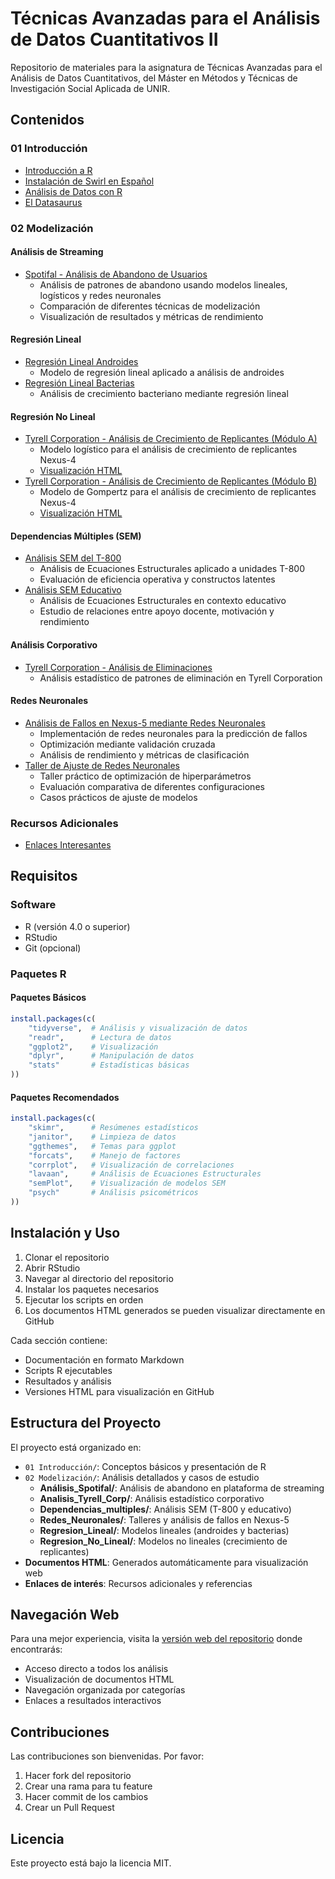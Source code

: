 # Técnicas Avanzadas para el Análisis de Datos Cuantitativos II

Repositorio de materiales para la asignatura de Técnicas Avanzadas para el Análisis de Datos Cuantitativos, del Máster en Métodos y Técnicas de Investigación Social Aplicada de UNIR.

## Contenidos

### 01 Introducción

- [Introducción a R](01%20Introducción/Introduccion.md)
- [Instalación de Swirl en Español](01%20Introducción/Instalacion%20swirl%20español.md)
- [Análisis de Datos con R](01%20Introducción/Analisis%20ejemplo.md)
- [El Datasaurus](01%20Introducción/Datasaurus.md)

### 02 Modelización

#### Análisis de Streaming

- [Spotifal - Análisis de Abandono de Usuarios](02%20Modelización/Analisis_Spotifal/Spotifal_Informe.md)
  - Análisis de patrones de abandono usando modelos lineales, logísticos y redes neuronales
  - Comparación de diferentes técnicas de modelización
  - Visualización de resultados y métricas de rendimiento

#### Regresión Lineal

- [Regresión Lineal Androides](02%20Modelización/Regresion_Lineal/Androides/RegresionLineal_Androides.md)
  - Modelo de regresión lineal aplicado a análisis de androides
- [Regresión Lineal Bacterias](02%20Modelización/Regresion_Lineal/Bacterias/RegresionLineal_Bacterias.md)
  - Análisis de crecimiento bacteriano mediante regresión lineal

#### Regresión No Lineal

- [Tyrell Corporation - Análisis de Crecimiento de Replicantes (Módulo A)](02%20Modelización/Regresion_No_Lineal/Tyrell_Corp_1.Rmd)
  - Modelo logístico para el análisis de crecimiento de replicantes Nexus-4
  - [Visualización HTML](02%20Modelización/Regresion_No_Lineal/html_output/Tyrell_Corp_1.html)
- [Tyrell Corporation - Análisis de Crecimiento de Replicantes (Módulo B)](02%20Modelización/Regresion_No_Lineal/Tyrell_Corp_2.Rmd)
  - Modelo de Gompertz para el análisis de crecimiento de replicantes Nexus-4
  - [Visualización HTML](02%20Modelización/Regresion_No_Lineal/html_output/Tyrell_Corp_2.html)

#### Dependencias Múltiples (SEM)

- [Análisis SEM del T-800](02%20Modelización/Dependencias_multiples/T800/informe_T800_SEM.Rmd)
  - Análisis de Ecuaciones Estructurales aplicado a unidades T-800
  - Evaluación de eficiencia operativa y constructos latentes
- [Análisis SEM Educativo](02%20Modelización/Dependencias_multiples/educativo/informe_modelo_educativo_SEM.Rmd)
  - Análisis de Ecuaciones Estructurales en contexto educativo
  - Estudio de relaciones entre apoyo docente, motivación y rendimiento

#### Análisis Corporativo

- [Tyrell Corporation - Análisis de Eliminaciones](02%20Modelización/Analisis_Tyrell_Corp/TyrellCorporation.md)
  - Análisis estadístico de patrones de eliminación en Tyrell Corporation

#### Redes Neuronales

- [Análisis de Fallos en Nexus-5 mediante Redes Neuronales](02%20Modelización/Redes_Neuronales/informe_nexus5_nn.Rmd)
  - Implementación de redes neuronales para la predicción de fallos
  - Optimización mediante validación cruzada
  - Análisis de rendimiento y métricas de clasificación
- [Taller de Ajuste de Redes Neuronales](02%20Modelización/Redes_Neuronales/taller_ajuste_redes_nexus5.Rmd)
  - Taller práctico de optimización de hiperparámetros
  - Evaluación comparativa de diferentes configuraciones
  - Casos prácticos de ajuste de modelos

### Recursos Adicionales

- [Enlaces Interesantes](enlaces_interesantes.md)

## Requisitos

### Software

- R (versión 4.0 o superior)
- RStudio
- Git (opcional)

### Paquetes R

#### Paquetes Básicos

```R
install.packages(c(
    "tidyverse",  # Análisis y visualización de datos
    "readr",      # Lectura de datos
    "ggplot2",    # Visualización
    "dplyr",      # Manipulación de datos
    "stats"       # Estadísticas básicas
))
```

#### Paquetes Recomendados

```R
install.packages(c(
    "skimr",      # Resúmenes estadísticos
    "janitor",    # Limpieza de datos
    "ggthemes",   # Temas para ggplot
    "forcats",    # Manejo de factores
    "corrplot",   # Visualización de correlaciones
    "lavaan",     # Análisis de Ecuaciones Estructurales
    "semPlot",    # Visualización de modelos SEM
    "psych"       # Análisis psicométricos
))
```

## Instalación y Uso

1. Clonar el repositorio
2. Abrir RStudio
3. Navegar al directorio del repositorio
4. Instalar los paquetes necesarios
5. Ejecutar los scripts en orden
6. Los documentos HTML generados se pueden visualizar directamente en GitHub

Cada sección contiene:

- Documentación en formato Markdown
- Scripts R ejecutables
- Resultados y análisis
- Versiones HTML para visualización en GitHub

## Estructura del Proyecto

El proyecto está organizado en:

- `01 Introducción/`: Conceptos básicos y presentación de R
- `02 Modelización/`: Análisis detallados y casos de estudio
  - **Análisis_Spotifal/**: Análisis de abandono en plataforma de streaming
  - **Analisis_Tyrell_Corp/**: Análisis estadístico corporativo
  - **Dependencias_multiples/**: Análisis SEM (T-800 y educativo)
  - **Redes_Neuronales/**: Talleres y análisis de fallos en Nexus-5
  - **Regresion_Lineal/**: Modelos lineales (androides y bacterias)
  - **Regresion_No_Lineal/**: Modelos no lineales (crecimiento de replicantes)
- **Documentos HTML**: Generados automáticamente para visualización web
- **Enlaces de interés**: Recursos adicionales y referencias

## Navegación Web

Para una mejor experiencia, visita la [versión web del repositorio](https://javicanton.github.io/tecnicasavanzadas_2_UNIR/) donde encontrarás:

- Acceso directo a todos los análisis
- Visualización de documentos HTML
- Navegación organizada por categorías
- Enlaces a resultados interactivos

## Contribuciones

Las contribuciones son bienvenidas. Por favor:

1. Hacer fork del repositorio
2. Crear una rama para tu feature
3. Hacer commit de los cambios
4. Crear un Pull Request

## Licencia

Este proyecto está bajo la licencia MIT.
